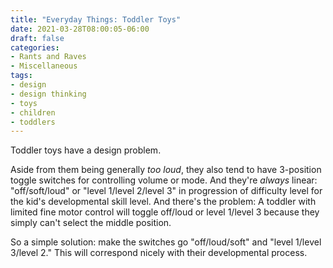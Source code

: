 ```yaml
---
title: "Everyday Things: Toddler Toys"
date: 2021-03-28T08:00:05-06:00
draft: false
categories:
- Rants and Raves
- Miscellaneous
tags:
- design
- design thinking
- toys
- children
- toddlers
---
```


Toddler toys have a design problem.

<!--more-->

Aside from them being generally *too loud*, they also tend to have 3-position toggle switches for controlling volume or mode. And they're *always* linear: "off/soft/loud" or "level 1/level 2/level 3" in progression of difficulty level for the kid's developmental skill level. And there's the problem: A toddler with limited fine motor control will toggle off/loud or level 1/level 3 because they simply can't select the middle position.

So a simple solution: make the switches go "off/loud/soft" and "level 1/level 3/level 2." This will correspond nicely with their developmental process.


